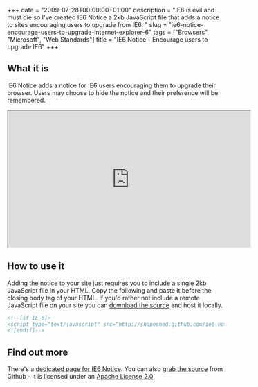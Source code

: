 +++
date = "2009-07-28T00:00:00+01:00"
description = "IE6 is evil and must die so I've created IE6 Notice a 2kb JavaScript file that adds a notice to sites encouraging users to upgrade from IE6. "
slug = "ie6-notice-encourage-users-to-upgrade-internet-explorer-6"
tags = ["Browsers", "Microsoft", "Web Standards"]
title = "IE6 Notice - Encourage users to upgrade IE6"
+++

## What it is

IE6 Notice adds a notice for IE6 users encouraging them to upgrade their
browser. Users may choose to hide the notice and their preference will be
remembered.

<iframe width="560" height="315" src="https://www.youtube.com/embed/xF2-QbP8Z1k" allow="accelerometer; autoplay; encrypted-media; gyroscope; picture-in-picture" allowfullscreen></iframe>

## How to use it

Adding the notice to your site just requires you to include a single 2kb
JavaScript file in your HTML. Copy the following and paste it before the closing
body tag of your HTML. If you'd rather not include a remote JavaScript file on
your site you can [download the source][1] and host it locally.

<!-- prettier-ignore -->
```html
<!--[if IE 6]>
<script type="text/javascript" src="http://shapeshed.github.com/ie6-notice/ie6notice-1.0.0.min.js"></script>
<![endif]-->
```

## Find out more

There's a [dedicated page for IE6 Notice][2]. You can also [grab the source][1]
from Github - it is licensed under an [Apache License 2.0][3]

[1]: http://github.com/shapeshed/ie6-notice/
[2]: http://shapeshed.github.com/ie6-notice/
[3]: http://www.apache.org/licenses/LICENSE-2.0.html
